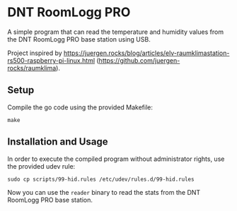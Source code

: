 # DNT RoomLogg PRO

A simple program that can read the temperature and humidity values from the DNT RoomLogg PRO base station using USB.

Project inspired by https://juergen.rocks/blog/articles/elv-raumklimastation-rs500-raspberry-pi-linux.html (https://github.com/juergen-rocks/raumklima).

## Setup
Compile the go code using the provided Makefile:
```shell
make
```

## Installation and Usage
In order to execute the compiled program without administrator rights, use the provided udev rule:
```shell
sudo cp scripts/99-hid.rules /etc/udev/rules.d/99-hid.rules
```

Now you can use the `reader` binary to read the stats from  the DNT RoomLogg PRO base station.